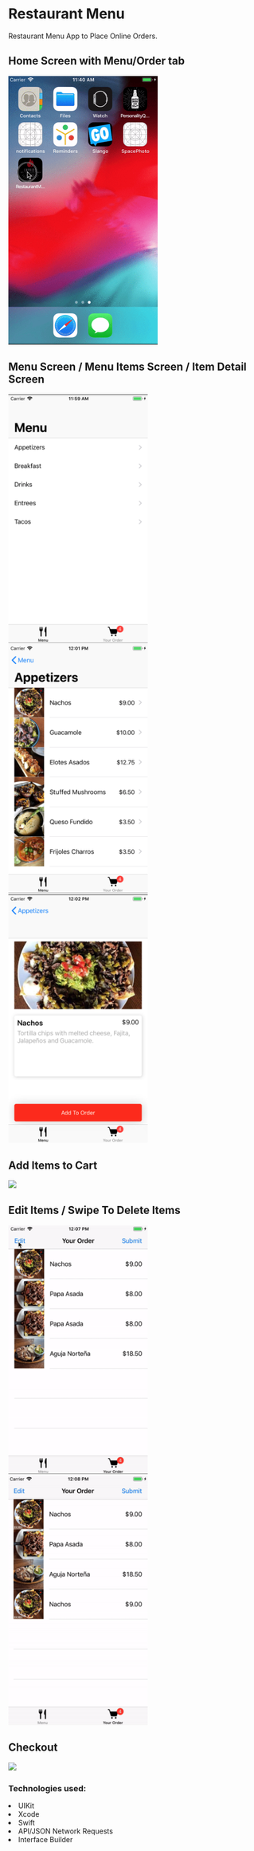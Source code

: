 # Restaurant Menu
Restaurant Menu App to Place Online Orders.

## Home Screen with Menu/Order tab
<p float="left">
  <img src="https://github.com/FabiolaSaga/Restaurant-Menu/blob/master/HomeScreen.gif" width="300" />
  </p>

## Menu Screen / Menu Items Screen / Item Detail Screen 
<p float="left">
  <img src="https://github.com/FabiolaSaga/Restaurant-Menu/blob/master/MenuScreen.png" width="280" />
  <img src="https://github.com/FabiolaSaga/Restaurant-Menu/blob/master/MenuItems.png" width="280" /> 
  <img src="https://github.com/FabiolaSaga/Restaurant-Menu/blob/master/ItemDetail.png" width="280" />
</p>

## Add Items to Cart
<p float="left">
  <img src="https://github.com/FabiolaSaga/Restaurant-Menu/blob/master/AddToCart.gif" width="300" />
  </p>
 
## Edit Items / Swipe To Delete Items
<p float="left">
  <img src="https://github.com/FabiolaSaga/Restaurant-Menu/blob/master/EditItem.gif" width="280" />
  <img src="https://github.com/FabiolaSaga/Restaurant-Menu/blob/master/SwipeToDelete.gif" width="280" /> 
</p>

## Checkout
<p float="left">
  <img src="https://github.com/FabiolaSaga/Restaurant-Menu/blob/master/CheckoutScreen.gif" width="300" />
  </p>

### Technologies used: 
<li>UIKit</li>
<li>Xcode</li>
<li>Swift</li>
<li>API/JSON Network Requests</li>
<li>Interface Builder</li>
